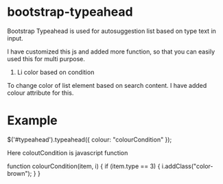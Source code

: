 # bootstrap-typeahead
Bootstrap Typeahead is used for autosuggestion list based on type text in input. 

I have customized this js and added more function, so that you can easily used this for multi purpose.

1. Li color based on condition

To change color of list element based on search content. I have added colour attribute for this. 

# Example
$('#typeahead').typeahead({
            colour: "colourCondition"
});

Here coloutCondition is javascript function

function colourCondition(item, i) {
    if (item.type == 3) {
        i.addClass("color-brown");
    }
}
